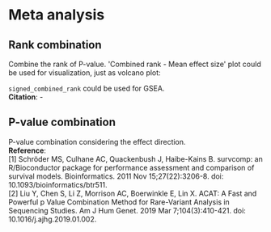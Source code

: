 # Meta analysis

## Rank combination
Combine the rank of P-value.
'Combined rank - Mean effect size' plot could be used for visualization, just as volcano plot:  

`signed_combined_rank` could be used for GSEA.  
__Citation__: -  

## P-value combination
P-value combination considering the effect direction.  
__Reference__:  
[1] Schröder MS, Culhane AC, Quackenbush J, Haibe-Kains B. survcomp: an R/Bioconductor package for performance assessment and comparison of survival models. Bioinformatics. 2011 Nov 15;27(22):3206-8. doi: 10.1093/bioinformatics/btr511.  
[2] Liu Y, Chen S, Li Z, Morrison AC, Boerwinkle E, Lin X. ACAT: A Fast and Powerful p Value Combination Method for Rare-Variant Analysis in Sequencing Studies. Am J Hum Genet. 2019 Mar 7;104(3):410-421. doi: 10.1016/j.ajhg.2019.01.002.  
